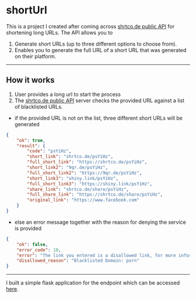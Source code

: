 # shortUrl

This is a project I created after coming across [shrtco.de public API](https://shrtco.de/docs/) for shortening long URLs. The API allows you to 
1. Generate short URLs (up to three different options to choose from).
2. Enables you to generate the full URL of a short URL that was generated on their platform.
---
## How it works

1. User provides a long url to start the process
2. The [shrtco.de public API](https://shrtco.de/docs/) server checks the provided URL against a list of blacklisted URLs.
- if the provided URL is not on the list, three different short URLs will be generated
```json
{
    "ok": true,
    "result": {
        "code": "psYiHz",
        "short_link": "shrtco.de/psYiHz",
        "full_short_link": "https://shrtco.de/psYiHz",
        "short_link2": "9qr.de/psYiHz",
        "full_short_link2": "https://9qr.de/psYiHz",
        "short_link3": "shiny.link/psYiHz",
        "full_short_link3": "https://shiny.link/psYiHz",
        "share_link": "shrtco.de/share/psYiHz",
        "full_share_link": "https://shrtco.de/share/psYiHz",
        "original_link": "https://www.facebook.com"
    }
}
```
- else an error message together with the reason for denying the service is provided
```json
{
    "ok": false,
    "error_code": 10,
    "error": "The link you entered is a disallowed link, for more infos see shrtco.de/disallowed",
    "disallowed_reason": "Blacklisted Domain: porn"
}
```
---
I built a simple flask application for the endpoint which can be accessed [here](http://rogueman.pythonanywhere.com/).
